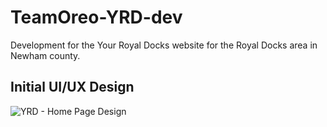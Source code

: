 # TeamOreo-YRD-dev
Development for the Your Royal Docks website for the Royal Docks area in Newham county.

## Initial UI/UX Design

![YRD - Home Page Design](https://user-images.githubusercontent.com/77361838/171387394-e24a3dbc-5f30-4187-990d-36b7c3ca6524.jpeg)
